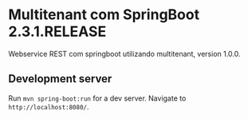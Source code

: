 # Multitenant com SpringBoot 2.3.1.RELEASE

Webservice REST com springboot utilizando multitenant, version 1.0.0.

## Development server

Run `mvn spring-boot:run` for a dev server. Navigate to `http://localhost:8080/`.